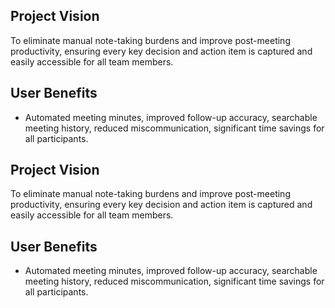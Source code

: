 ## Project Vision
To eliminate manual note-taking burdens and improve post-meeting productivity, ensuring every key decision and action item is captured and easily accessible for all team members.
## User Benefits
- Automated meeting minutes, improved follow-up accuracy, searchable meeting history, reduced miscommunication, significant time savings for all participants.
## Project Vision
To eliminate manual note-taking burdens and improve post-meeting productivity, ensuring every key decision and action item is captured and easily accessible for all team members.
## User Benefits
- Automated meeting minutes, improved follow-up accuracy, searchable meeting history, reduced miscommunication, significant time savings for all participants.
